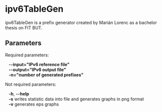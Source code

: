 # ipv6TableGen
ipv6TableGen is a prefix generator created by Marián Lorenc as a bachelor thesis on FIT BUT.

## Parameters
Required parameters:

&nbsp;&nbsp;&nbsp;**--input="IPv6 reference file"**<br />
&nbsp;&nbsp;&nbsp;**--output="IPv6 output file"**<br />
&nbsp;&nbsp;&nbsp;**-n="number of generated prefixes"**<br />

Not required parameters:

&nbsp;&nbsp;&nbsp;**-h**, **--help**<br />
&nbsp;&nbsp;&nbsp;**-s** writes statistic data into file and generates graphs in png format<br />
&nbsp;&nbsp;&nbsp;**-v** generates eps graphs